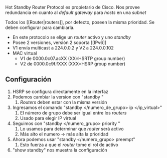 Hot Standby Router Protocol es propietario de Cisco.
Nos provee redundancia en cuanto al *default gateway* para *hosts* en una *subnet*

Todos los [[Router|routers]], por defecto, poseen la misma prioridad. Se deben configurar para cambiarla.

- En este protocolo se elige un *router* activo y uno *standby*
- Posee 2 versiones, versión 2 soporta [[IPv6]]
- V1 envía multicast a 224.0.0.2 y V2 a 224.0.0.102
- MAC virtual
	- V1 de 0000.0c07.acXX (XX=HSRTP group number)
	- V2 de 0000.0c9f.fXXX (XXX=HSRP group number)

## Configuración

1. HSRP se configura directamente en la interfaz
2. Podemos cambiar la version con "standby </version>"
	1. *Routers* deben estar con la misma versión
3. Ingresamos el comando "standby </numero_de_grupo> ip </ip_virtual>"
	1. El número de grupo debe ser igual entre los *routers*
	2. Usado para elegir IP virtual
4. Seguimos con "standby </numero_grupo> priority </valor>"
	1. Lo usamos para determinar que *router* será activo
	2. Más alto el numero -> más alta la prioridad
5. Ahora podemos usar "standby </numero_grupo> preempt"
	1. Esto fuerza a que el *router* tome el rol de activo
6. "show standby" nos muestra la configuración